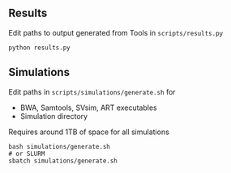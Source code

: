 
## Results

Edit paths to output generated from Tools in `scripts/results.py`

```shell
python results.py
```

## Simulations

Edit paths in `scripts/simulations/generate.sh` for
* BWA, Samtools, SVsim, ART executables
* Simulation directory

Requires around 1TB of space for all simulations

```shell
bash simulations/generate.sh
# or SLURM
sbatch simulations/generate.sh
```

